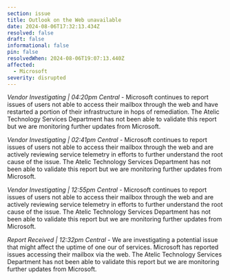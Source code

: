 ```yaml
---
section: issue
title: Outlook on the Web unavailable
date: 2024-08-06T17:32:13.434Z
resolved: false
draft: false
informational: false
pin: false
resolvedWhen: 2024-08-06T19:07:13.440Z
affected:
  - Microsoft
severity: disrupted
---
```

*Vendor Investigating | 04:20pm Central* - Microsoft continues to report issues of users not able to access their mailbox through the web and have restarted a portion of their infrastructure in hops of remediation. The Atelic Technology Services Department has not been able to validate this report but we are monitoring further updates from Microsoft.

*Vendor Investigating | 02:41pm Central* - Microsoft continues to report issues of users not able to access their mailbox through the web and are actively reviewing service telemetry in efforts to further understand the root cause of the issue. The Atelic Technology Services Department has not been able to validate this report but we are monitoring further updates from Microsoft.

*Vendor Investigating | 12:55pm Central* - Microsoft continues to report issues of users not able to access their mailbox through the web and are actively reviewing service telemetry in efforts to further understand the root cause of the issue. The Atelic Technology Services Department has not been able to validate this report but we are monitoring further updates from Microsoft.

*Report Received | 12:32pm Central* - We are investigating a potential issue that might affect the uptime of one our of services. Microsoft has reported issues accessing their mailbox via the web. The Atelic Technology Services Department has not been able to validate this report but we are monitoring further updates from Microsoft.